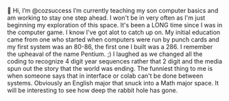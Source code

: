 👋 Hi, I’m @cozsuccess
I’m currently teaching my son computer basics and am working to stay one step ahead.
I won't be in very often as I'm just beginning my exploration of this space. 
It's been a LONG time since I was in the computer game. I know I've got alot to catch up on.
My initial education came from one who started when computers were run by punch cards and my first system was an 80-86, the first one I built was a 286.
I remember the upheaval of the name Pentium. ;) 
I laughed as we changed all the coding to recognize 4 digit year sequences rather that 2 digit and the media spun out the story that the world was ending.
The funniest thing to me is when someone says that in interface or colab can't be done between systems. Obviously an English major that snuck into a Math major space.
It will be interesting to see how deep the rabbit hole has gone.
